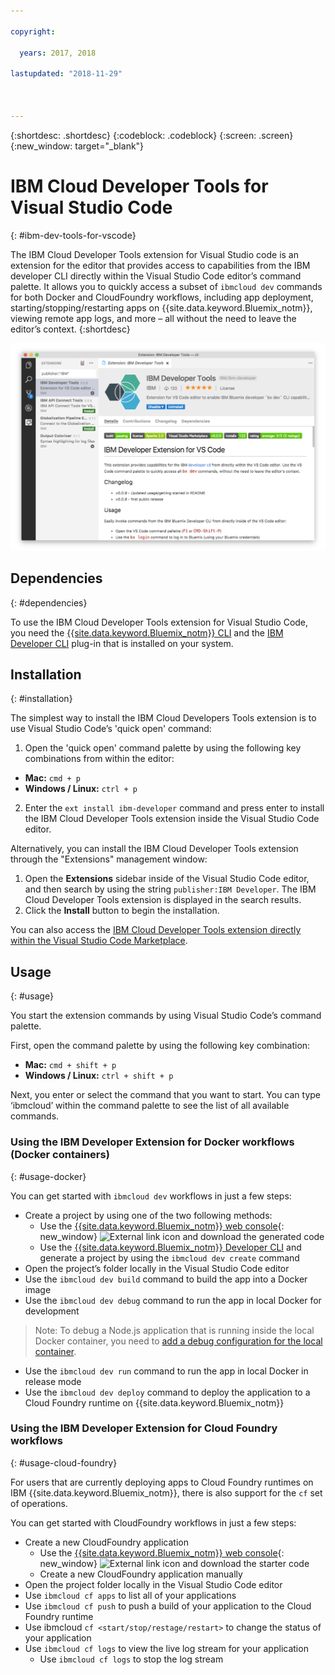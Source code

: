 ```yaml
---

copyright:

  years: 2017, 2018

lastupdated: "2018-11-29"



---
```


{:shortdesc: .shortdesc}
{:codeblock: .codeblock}
{:screen: .screen}
{:new_window: target="_blank"}

# IBM Cloud Developer Tools for Visual Studio Code
{: #ibm-dev-tools-for-vscode}

The IBM Cloud Developer Tools extension for Visual Studio code is an extension for the editor that provides access to capabilities from the IBM developer CLI directly within the Visual Studio Code editor’s command palette. It allows you to quickly access a subset of `ibmcloud dev` commands for both Docker and CloudFoundry workflows, including app deployment, starting/stopping/restarting apps on {{site.data.keyword.Bluemix_notm}}, viewing remote app logs, and more – all without the need to leave the editor’s context.
{:shortdesc}

![Screen capture of the IBM Developer Tools extension download screen.](vscode.png "Extension download screen within Visual Studio Code")

## Dependencies
{: #dependencies}

To use the IBM Cloud Developer Tools extension for Visual Studio Code, you need the [{{site.data.keyword.Bluemix_notm}} CLI](https://plugins.ng.bluemix.net/ui/home.html) and the [IBM Developer CLI](index.html) plug-in that is installed on your system.

## Installation
{: #installation}

The simplest way to install the IBM Cloud Developers Tools extension is to use Visual Studio Code’s 'quick open' command:

1. Open the 'quick open' command palette by using the following key combinations from within the editor:

  * **Mac:** `cmd + p`
  * **Windows / Linux:** `ctrl + p`

2. Enter the `ext install ibm-developer` command and press enter to install the IBM Cloud Developer Tools extension inside the Visual Studio Code editor.

Alternatively, you can install the IBM Cloud Developer Tools extension through the "Extensions" management window:

1. Open the **Extensions** sidebar inside of the Visual Studio Code editor, and then search by using the string `publisher:IBM Developer`. The IBM Cloud Developer Tools extension is displayed in the search results.  
2. Click the **Install** button to begin the installation.

You can also access the [IBM Cloud Developer Tools extension directly within the Visual Studio Code Marketplace](https://marketplace.visualstudio.com/items?itemName=IBM.ibm-developer).

## Usage
{: #usage}

You start the extension commands by using Visual Studio Code’s command palette.

First, open the command palette by using the following key combination:

* **Mac:** `cmd + shift + p`
* **Windows / Linux:** `ctrl + shift + p`

Next, you enter or select the command that you want to start. You can type ‘ibmcloud’ within the command palette to see the list of all available commands.

### Using the IBM Developer Extension for Docker workflows (Docker containers)
{: #usage-docker}

You can get started with `ibmcloud dev` workflows in just a few steps:
* Create a project by using one of the two following methods:
  * Use the [{{site.data.keyword.Bluemix_notm}} web console](https://{DomainName}/developer/appservice/starter-kits){: new_window} ![External link icon](../../icons/launch-glyph.svg "External link icon") and download the generated code
  * Use the [{{site.data.keyword.Bluemix_notm}} Developer CLI](index.html) and generate a project by using the `ibmcloud dev create` command
* Open the project’s folder locally in the Visual Studio Code editor
* Use the `ibmcloud dev build` command to build the app into a Docker image
* Use the `ibmcloud dev debug` command to run the app in local Docker for development
> Note: To debug a Node.js application that is running inside the local Docker container, you need to [add a debug configuration for the local container](https://github.com/IBM-Bluemix/ibm-developer-extension-vscode#debugging-nodejs-apps-within-the-local-docker-container).
* Use the `ibmcloud dev run` command to run the app in local Docker in release mode
* Use the `ibmcloud dev deploy` command to deploy the application to a Cloud Foundry runtime on {{site.data.keyword.Bluemix_notm}}

### Using the IBM Developer Extension for Cloud Foundry workflows
{: #usage-cloud-foundry}

For users that are currently deploying apps to Cloud Foundry runtimes on IBM {{site.data.keyword.Bluemix_notm}}, there is also support for the `cf` set of operations.

You can get started with CloudFoundry workflows in just a few steps:
* Create a new CloudFoundry application
  * Use the [{{site.data.keyword.Bluemix_notm}} web console](https://{DomainName}/developer/appservice/starter-kits){: new_window} ![External link icon](../../icons/launch-glyph.svg "External link icon") and download the starter code
  * Create a new CloudFoundry application manually
* Open the project folder locally in the Visual Studio Code editor
* Use `ibmcloud cf apps` to list all of your applications
* Use `ibmcloud cf push` to push a build of your application to the Cloud Foundry runtime
* Use ibmcloud `cf <start/stop/restage/restart>` to change the status of your application
* Use `ibmcloud cf logs` to view the live log stream for your application
  * Use `ibmcloud cf logs` to stop the log stream
